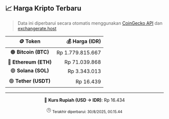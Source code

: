 

<!-- HARGA_KRIPTO -->
## 📈 Harga Kripto Terbaru

> Data ini diperbarui secara otomatis menggunakan [CoinGecko API](https://www.coingecko.com/) dan [exchangerate.host](https://exchangerate.host/)

<div align="center">

| 🪙 Token | 💰 Harga (IDR) |
|:------:|---------------:|
| 🟠 **Bitcoin (BTC)**   | Rp 1.779.815.667 |
| 🔵 **Ethereum (ETH)**  | Rp 71.039.868 |
| 🟣 **Solana (SOL)**    | Rp 3.343.013 |
| 🟢 **Tether (USDT)**   | Rp 16.439 |

---

💱 **Kurs Rupiah (USD → IDR)**: Rp 16.434

🕒 <sub>Terakhir diperbarui: 30/8/2025, 00.15.44</sub>

</div>
<!-- /HARGA_KRIPTO -->